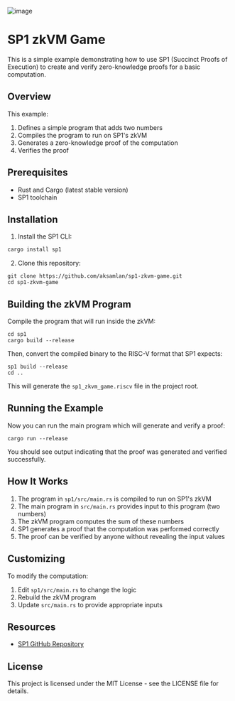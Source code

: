 ![image](https://github.com/user-attachments/assets/93b45918-a4a4-4a75-bd90-d9f5b05f32d1)

# SP1 zkVM Game

This is a simple example demonstrating how to use SP1 (Succinct Proofs of Execution) to create and verify zero-knowledge proofs for a basic computation.

## Overview

This example:
1. Defines a simple program that adds two numbers
2. Compiles the program to run on SP1's zkVM
3. Generates a zero-knowledge proof of the computation
4. Verifies the proof

## Prerequisites

- Rust and Cargo (latest stable version)
- SP1 toolchain

## Installation

1. Install the SP1 CLI:
```bash
cargo install sp1
```

2. Clone this repository:


```shellscript
git clone https://github.com/aksamlan/sp1-zkvm-game.git
cd sp1-zkvm-game
```

## Building the zkVM Program

Compile the program that will run inside the zkVM:

```shellscript
cd sp1
cargo build --release
```

Then, convert the compiled binary to the RISC-V format that SP1 expects:

```shellscript
sp1 build --release
cd ..
```

This will generate the `sp1_zkvm_game.riscv` file in the project root.

## Running the Example

Now you can run the main program which will generate and verify a proof:

```shellscript
cargo run --release
```

You should see output indicating that the proof was generated and verified successfully.

## How It Works

1. The program in `sp1/src/main.rs` is compiled to run on SP1's zkVM
2. The main program in `src/main.rs` provides input to this program (two numbers)
3. The zkVM program computes the sum of these numbers
4. SP1 generates a proof that the computation was performed correctly
5. The proof can be verified by anyone without revealing the input values


## Customizing

To modify the computation:

1. Edit `sp1/src/main.rs` to change the logic
2. Rebuild the zkVM program
3. Update `src/main.rs` to provide appropriate inputs


## Resources

- [SP1 GitHub Repository](https://github.com/succinctlabs/sp1)


## License

This project is licensed under the MIT License - see the LICENSE file for details.

